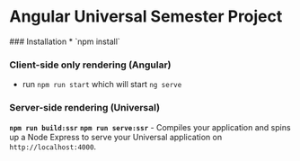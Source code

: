 <p><h1>Angular Universal Semester Project</h1></p>
### Installation
* `npm install` 

### Client-side only rendering (Angular)
* run `npm run start` which will start `ng serve`

### Server-side rendering (Universal)
**`npm run build:ssr`** 
**`npm run serve:ssr`** - Compiles your application and spins up a Node Express to serve your Universal application on `http://localhost:4000`.

